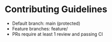 # Contributing Guidelines

- Default branch: main (protected)
- Feature branches: feature/<name>
- PRs require at least 1 review and passing CI
